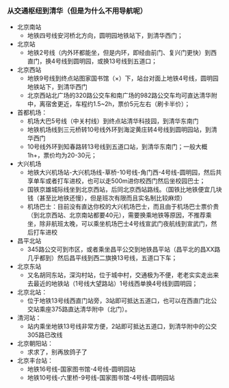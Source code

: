 ### 从交通枢纽到清华（但是为什么不用导航呢）

- 北京南站
    - 地铁四号线安河桥北方向，圆明园地铁站下，到清华西门；
- 北京站
    - 地铁2号线（内外环都能坐，但是内环，即经由前门、复兴门更快）到西直门，换4号线到圆明园，或换13号线到五道口；
- 北京西站
    - 地铁9号线到终点站图家国书馆（×）下，站台对面上地铁4号线，圆明园地铁站下，到清华西门
    - 北京西站北广场的320路公交车和南广场的982路公交车均可直达清华附中，离宿舍更近，车程约1.5~2h，票价5元左右（刷卡半价）；
- 首都机场：
    - 机场大巴5号线（中关村线）到终点站清华科技园，到清华东南门
    - 地铁机场线到三元桥转10号线外环到海淀黄庄转4号线到圆明园站，到清华西门
    - 10号线外环到知春路转13号线到五道口站，到清华东南门；一般大概1h+，票价均为20-30元；
- 大兴机场
    - 地铁大兴机场站-大兴机场线-草桥-10号线-角门西-4号线-圆明园，然后共享单车或者打车进校，也可以走500m进你校西门然后坐校园巴士；
    - 国铁京雄城际线坐到北京西站，后同北京西站路线。（国铁比地铁便宜几块钱（甚至比地铁还慢），但是班次有限而且实名制比较麻烦）
    - 机场巴士：目前没有直达你校的大兴机场巴士，而且由于机场巴士票价贵（到北京西站、北京南站都要40元），需要换乘地铁等原因，不推荐乘坐，除非航班太晚，可以乘坐机场巴士4号线宣武门夜航线到宣武门，然后打车进校
- 昌平北站
    - 345路公交可到市区，或者乘坐昌平公交到地铁昌平站（昌平北的昌XX路几乎都到）然后昌平线到西二旗换13号线，五道口下车；
- 北京东站
    - 又名胡同东站，深沟村站，位于城中村，交通极为不便，老老实实走出来去最近的地铁站（1号线大望路站）1号线西单换4号线到圆明园；
- 北京北站：
    - 位于地铁13号线西直门站旁，3站即可抵达五道口，也可以在西直门北公交站乘座375路直达清华附中（北门）。
- 清河站：
    - 站内乘坐地铁13号线非常方便，2站即可抵达五道口，到清华附中的公交305路已改线
- 北京朝阳站：
    - 求求了，别再放鸽子了
- 北京丰台站：
    - 地铁16号线-国家图书馆-4号线-圆明园站
    - 地铁10号线-六里桥-9号线-国家图书馆-4号线-圆明园站